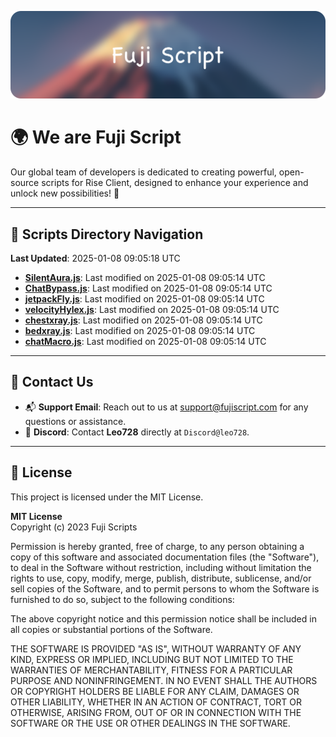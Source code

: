 ![Banner](.github/b.webp)

# 🌍 **We are Fuji Script**

Our global team of developers is dedicated to creating powerful, open-source scripts for Rise Client, designed to enhance your experience and unlock new possibilities! 🌟

---
<!-- SCRIPTS_NAVIGATION_START -->
## 📂 **Scripts Directory Navigation**

**Last Updated**: 2025-01-08 09:05:18 UTC

- **[SilentAura.js](scripts/SilentAura.js)**: Last modified on 2025-01-08 09:05:14 UTC
- **[ChatBypass.js](scripts/ChatBypass.js)**: Last modified on 2025-01-08 09:05:14 UTC
- **[jetpackFly.js](scripts/jetpackFly.js)**: Last modified on 2025-01-08 09:05:14 UTC
- **[velocityHylex.js](scripts/velocityHylex.js)**: Last modified on 2025-01-08 09:05:14 UTC
- **[chestxray.js](scripts/chestxray.js)**: Last modified on 2025-01-08 09:05:14 UTC
- **[bedxray.js](scripts/bedxray.js)**: Last modified on 2025-01-08 09:05:14 UTC
- **[chatMacro.js](scripts/chatMacro.js)**: Last modified on 2025-01-08 09:05:14 UTC

<!-- SCRIPTS_NAVIGATION_END -->

---

## 💬 **Contact Us**  
- 📬 **Support Email**: Reach out to us at [support@fujiscript.com](mailto:support@fujiscript.com) for any questions or assistance.  
- 💬 **Discord**: Contact **Leo728** directly at `Discord@leo728`.

---

## 📜 **License**

This project is licensed under the MIT License.  

**MIT License**  
Copyright (c) 2023 Fuji Scripts  

Permission is hereby granted, free of charge, to any person obtaining a copy of this software and associated documentation files (the "Software"), to deal in the Software without restriction, including without limitation the rights to use, copy, modify, merge, publish, distribute, sublicense, and/or sell copies of the Software, and to permit persons to whom the Software is furnished to do so, subject to the following conditions:  

The above copyright notice and this permission notice shall be included in all copies or substantial portions of the Software.  

THE SOFTWARE IS PROVIDED "AS IS", WITHOUT WARRANTY OF ANY KIND, EXPRESS OR IMPLIED, INCLUDING BUT NOT LIMITED TO THE WARRANTIES OF MERCHANTABILITY, FITNESS FOR A PARTICULAR PURPOSE AND NONINFRINGEMENT. IN NO EVENT SHALL THE AUTHORS OR COPYRIGHT HOLDERS BE LIABLE FOR ANY CLAIM, DAMAGES OR OTHER LIABILITY, WHETHER IN AN ACTION OF CONTRACT, TORT OR OTHERWISE, ARISING FROM, OUT OF OR IN CONNECTION WITH THE SOFTWARE OR THE USE OR OTHER DEALINGS IN THE SOFTWARE.  
